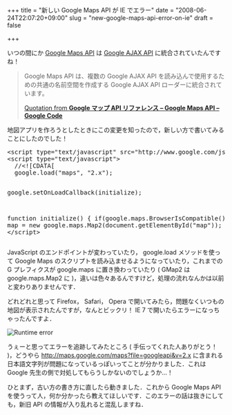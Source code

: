 +++
title = "新しい Google Maps API が IE でエラー"
date = "2008-06-24T22:07:20+09:00"
slug = "new-google-maps-api-error-on-ie"
draft = false

+++

<p>いつの間にか <a href="http://code.google.com/intl/ja/apis/maps/">Google Maps API</a> は <a href="http://code.google.com/intl/ja/apis/ajax/">Google AJAX API</a> に統合されていたんですね！</p>
<blockquote>
<p>Google Maps API は、複数の Google AJAX API を読み込んで使用するための共通の名前空間を作成する Google AJAX API ローダーに統合されています。</p>
<p><a class="quote" href="http://code.google.com/intl/ja/apis/maps/documentation/reference.html" target="_blank">Quotation from <strong>Google マップ API リファレンス &#8211; Google Maps API &#8211; Google Code</strong></a></p>
</blockquote>
<p>地図アプリを作ろうとしたときにこの変更を知ったので，新しい方で書いてみることにしたのでした！</p>
<pre>
&lt;script type="text/javascript" src="http://www.google.com/jsapi?key=XXXXAPIKEYXXXX"&gt;&lt;/script&gt;
&lt;script type="text/javascript"&gt;
  //&lt;![CDATA[
  google.load("maps", "2.x");

  google.setOnLoadCallback(initialize);

  function initialize() {
    if(google.maps.BrowserIsCompatible()){
      var map = new google.maps.Map2(document.getElementById("map"));
    }
  }
&lt;/script&gt;
</pre>
<p>JavaScript のエンドポイントが変わっていたり， google.load メソッドを使って Google Maps のスクリプトを読み込ませるようになっていたり，これまでの G プレフィクスが google.maps に置き換わっていたり ( GMap2 は google.maps.Map2 に )，違いは色々あるんですけど，処理の流れなんかは以前と変わりありませんです．</p>
<p>どれどれと思って Firefox， Safari， Opera で開いてみたら，問題なくいつもの地図が表示されたんですが，なんとビックリ！ IE 7 で開いたらエラーになっちゃったんですよ．</p>
<p><img src="http://img.skitch.com/20080624-xnpipu8egrn7w4dr2sp8188m65.png" alt="Runtime error"/></p>
<p>うぇーと思ってエラーを追跡してみたところ ( 手伝ってくれた人ありがとう！ )，どうやら <a href="http://maps.google.com/maps?file=googleapi&#038;v=2.x" title="googleapi">http://maps.google.com/maps?file=googleapi&#038;v=2.x</a> に含まれる日本語文字列が問題になっているっぽいってことが分かりました．これは Google 先生の側で対処してもらうしかないのでしょうか…！</p>
<p>ひとまず，古い方の書き方に直したら動きました．これから Google Maps API を使うって人，何か分かったら教えてほしいです．このエラーの話は抜きにしても，新旧 API の情報が入り乱れると混乱しますね．</p>
